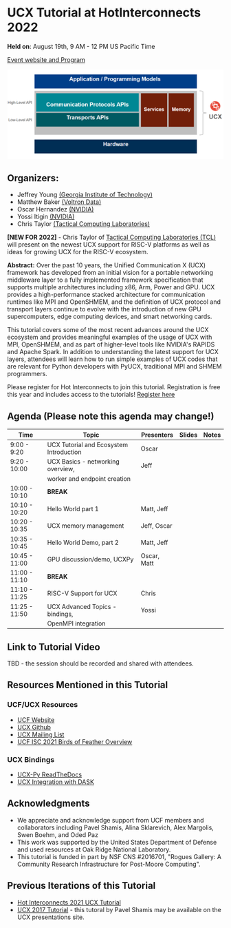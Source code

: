 # UCX Tutorial at HotInterconnects 2022

**Held on**: August 19th, 9 AM - 12 PM US Pacific Time 

[Event website and Program](https://hoti.org/program/)

![UCX Layer](fig/ucx_tutorial_layer_diagram_2021.png)

## Organizers:
* Jeffrey Young [(Georgia Institute of Technology)](https://crnch-rg.cc.gatech.edu/)
* Matthew Baker [(Voltron Data)](https://voltrondata.com/)
* Oscar Hernandez [(NVIDIA)](nvidia.com)
* Yossi Itigin [(NVIDIA)](nvidia.com)
* Chris Taylor [(Tactical Computing Laboratories)](https://tactcomplabs.com/)


**[NEW FOR 2022]** - Chris Taylor of [Tactical Computing Laboratories (TCL)](https://tactcomplabs.com/) will present on the newest UCX support for RISC-V platforms as well as ideas for growing UCX for the RISC-V ecosystem.

**Abstract:** Over the past 10 years, the Unified Communication X (UCX) framework has developed from an initial vision for a portable networking middleware layer to a fully implemented framework specification that supports multiple architectures including x86, Arm, Power and GPU. UCX provides a high-performance stacked architecture for communication runtimes like MPI and OpenSHMEM, and the definition of UCX protocol and transport layers continue to evolve with the introduction of new GPU supercomputers, edge computing devices, and smart networking cards. 

This tutorial covers some of the most recent advances around the UCX ecosystem and provides meaningful examples of the usage of UCX with MPI, OpenSHMEM, and as part of higher-level tools like NVIDIA's RAPIDS and Apache Spark. In addition to understanding the latest support for UCX layers, attendees will learn how to run simple examples of UCX codes that are relevant for Python developers with PyUCX, traditional MPI and SHMEM programmers.

Please register for Hot Interconnects to join this tutorial. Registration is free this year and includes access to the tutorials! [Register here](https://events.zoom.us/ev/Ag0YT5e-lTNl0GMOr_hTDXekOBRsWAKSLRqAlBY0X7Bzwubg3giw~Ail5D916DQK4hw0eT8Y9bI748fr6NFuIA0s9I6LmMGGmgR0z3u4XCqabrw)

## Agenda (Please note this agenda may change!)

| Time          | Topic                                   | Presenters     | Slides | Notes |
| ------------- | --------------------------------------- | ------------- | ------ | ----- |
| 9:00 - 9:20    | UCX Tutorial and Ecosystem Introduction | Oscar |        |       |
| 9:20 - 10:00   | UCX Basics - networking overview,       | Jeff    |        |       |
|                | worker and endpoint creation            |              |        |       |
| 10:00 - 10:10  | **BREAK**                               |               |        |       |
| 10:10 - 10:20  | Hello World part 1                      |  Matt, Jeff  |        |       |
| 10:20 - 10:35  | UCX memory management                   |  Jeff, Oscar        |        |       |
| 10:35 - 10:45  | Hello World Demo, part 2                |  Matt, Jeff   |        |       |
| 10:45 - 11:00  | GPU discussion/demo, UCXPy              |  Oscar, Matt  |        |       |
| 11:00 - 11:10  | **BREAK**                               |               |        |       |
| 11:10 - 11:25  | RISC-V Support for UCX                  |  Chris |        |       |
| 11:25 - 11:50  | UCX Advanced Topics - bindings,         |  Yossi |        |       |
|                | OpenMPI integration                     |   |        |       |


## Link to Tutorial Video

TBD - the session should be recorded and shared with attendees.

## Resources Mentioned in this Tutorial

### UCF/UCX Resources
* [UCF Website](www.openucx.org)
* [UCX Github](https://github.com/openucx/ucx)
* [UCX Mailing List](https://elist.ornl.gov/mailman/listinfo/ucx-group)
* [UCF ISC 2021 Birds of Feather Overview](https://openucx.org/wp-content/uploads/2021/07/UCF-UCX-BOF-ISC-2021.pdf)

### UCX Bindings
* [UCX-Py ReadTheDocs](https://ucx-py.readthedocs.io/en/latest/)
* [UCX Integration with DASK](https://blog.dask.org/2019/06/09/ucx-dgx)

## Acknowledgments
* We appreciate and acknowledge support from UCF members and collaborators including Pavel Shamis, Alina Sklarevich, Alex Margolis, Swen Boehm, and Oded Paz​
* This work was supported by the United States Department of Defense and used resources at Oak Ridge National Laboratory.
* This tutorial is funded in part by NSF CNS #2016701, "Rogues Gallery: A Community Research Infrastructure for Post-Moore Computing".

## Previous Iterations of this Tutorial
* [Hot Interconnects 2021 UCX Tutorial](https://github.com/gt-crnch-rg/ucx-tutorial-hot-interconnects/tree/v2021.8)
* [UCX 2017 Tutorial](https://openucx.org/presentations/) - this tutoral by Pavel Shamis may be available on the UCX presentations site. 
